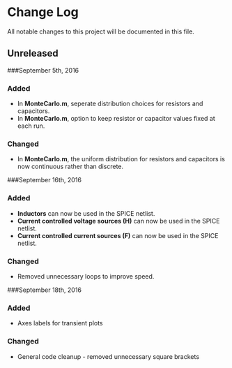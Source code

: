 # Change Log
All notable changes to this project will be documented in this file.

## Unreleased

###September 5th, 2016

### Added
- In __MonteCarlo.m__, seperate distribution choices for resistors and capacitors. 
- In __MonteCarlo.m__, option to keep resistor or capacitor values fixed at each run.

### Changed
- In __MonteCarlo.m__, the uniform distribution for resistors and capacitors is now continuous rather than discrete.

###September 16th, 2016

### Added
- __Inductors__ can now be used in the SPICE netlist.
- __Current controlled voltage sources (H)__ can now be used in the SPICE netlist.
- __Current controlled current sources (F)__ can now be used in the SPICE netlist.

### Changed
- Removed unnecessary loops to improve speed.

###September 18th, 2016

### Added
- Axes labels for transient plots

### Changed
- General code cleanup - removed unnecessary square brackets

